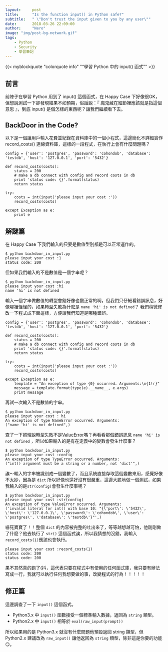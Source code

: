 ```yaml
---
layout:     post
title:      "Is the function input() in Python safe?"
subtitle:   " \"Don't trust the input given to you by any user\""
date:       2018-03-26 22:09:00
author:     "Nero"
image: "img/post-bg-network.gif"
tags:
    - Python
    - Security
    - 學習筆記
---
```


{{< myblockquote "colorquote info" "“學習 Python 中的 input() 函式”" >}}


## 前言
前陣子在學習 Python 用到了 input() 這個函式，在 Happy Case 下好像很OK，但想說測試一下卻發現結果不如預期，俗話說：『 魔鬼藏在細節裡應該就是指這個意思 』，到底 input() 是個怎樣的東西呢？讓我們繼續看下去。

## BackDoor in the Code?
以下是一個讓用戶輸入花費並紀錄在資料庫中的一個小程式，這邊簡化不詳細實作 record_costs() 連線資料庫，這樣的一段程式，在執行上會有什麼問題嗎？

```
config = {'user': 'postgres', 'password': 'cohondob', 'database': 'testdb', 'host': '127.0.0.1', 'port': '5432'}

def record_costs(costs):
	status = 200
	# make a db connect with config and record costs in db
	print 'status code: {}'.format(status)
	return status

try:
	costs = int(input('please input your cost :'))
	record_costs(costs)

except Exception as e:
	print e
```

## 解謎篇
在 Happy Case 下我們輸入的只要是數值型別都是可以正常運作的。
```
$ python backdoor_in_input.py
please input your cost :1
status code: 200
```
但如果我們輸入的不是數值是一個字串呢？
```
$ python backdoor_in_input.py
please input your cost :hi
name 'hi' is not defined
```
輸入一個字串做數值的轉型會錯好像也蠻正常的啊，但我們只仔細看錯誤訊息，好像哪裡怪怪的，如果轉型失敗為什麼是 `name 'hi' is not defined`？
我們稍微修改一下程式成下面這樣，方便讓我們知道是哪種錯誤。
```
config = {'user': 'postgres', 'password': 'cohondob', 'database': 'testdb', 'host': '127.0.0.1', 'port': '5432'}

def record_costs(costs):
	status = 200
	# make a db connect with config and record costs in db
	print 'status code: {}'.format(status)
	return status

try:
	costs = int(input('please input your cost :'))
	record_costs(costs)

except Exception as e:
	template = "An exception of type {0} occurred. Arguments:\n{1!r}"
	message = template.format(type(e).__name__, e.args)
	print message
```
再試一次輸入不是數值的字串。
```
$ python backdoor_in_input.py
please input your cost : hi
An exception of type NameError occurred. Arguments:
("name 'hi' is not defined",)
```
查了一下照理說轉型失敗不是[ValueError](https://docs.python.org/2/library/exceptions.html#exceptions.ValueError)嗎？再看看那個錯誤訊息  `name 'hi' is not defined` ，所以如果輸入的是有在定義中的變數會發生什麼事？
```
$ python backdoor_in_input.py
please input your cost :config
An exception of type TypeError occurred. Arguments:
("int() argument must be a string or a number, not 'dict'",)
```
誒～輸入的字串被識別成一個變數了，而且系統直接存取這個變數來用，感覺好像不太妙，因為是 `dict` 所以好像也還好沒有很嚴重，這邊大膽地做一個測試，如果我輸入的是`str(config)`會發生什麼事呢？
```
$ python backdoor_in_input.py
please input your cost :str(config)
An exception of type ValueError occurred. Arguments:
('invalid literal for int() with base 10: "{\'port\': \'5432\', \'host\': \'127.0.0.1\', \'password\': \'cohondob\', \'user\': \'postgres\', \'database\': \'testdb\'}"',)
```
嚇死寶寶了！！整個 `dict` 的內容被完整的吐出來了，等等越想越可怕，他剛剛做了什麼？他去執行了 `str()` 這個函式誒，所以我猜想的沒錯，我輸入`record_costs(1)`應該也會執行。
```
please input your cost :record_costs(1)
status code: 200
status code: 200
```
果不其然真的跑了(抖，這代表只要在程式中有使用的任何函式庫，我只要有辦法寫成一行，我就可以執行任何我想要做的事，改變程式的行為！！！！！
## 修正篇
這邊調查了一下 `input()` 這個函式。
* Python3.x 中 `input()` 函數接受一個標準輸入數據，返回為 `string` 類型。
* Python2.x 中 `input()` 相等於 `eval(raw_input(prompt))`

所以如果用的是 Python3.x 就沒有什麼問題他預設返回 string 類型，但 Python2.x 建議改為 `raw_input()` 讓他返回為 `string` 類型，除非這是你要的功能  😏。

